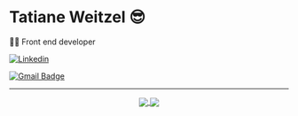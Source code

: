 # Tatiane Weitzel 😎

👩‍💻 Front end developer





<a href="https://www.linkedin.com/in/tatiane-weitzel/" target="_blank">
<img src="https://img.shields.io/badge/Tatiane Weitzel-ff6e95.svg?&style=flat-square&logo=linkedin&logoColor=white" alt="Linkedin">
</a>

[![Gmail Badge](https://img.shields.io/badge/-weitzeltati@gmail.com-ff6e95?style=flat-square&logo=Gmail&logoColor=white&link=mailto:weitzeltati@gmail.com)](mailto:weitzeltati@gmail.com)



---


<div align="center">
  <a href="https://github.com/weitzz" align="center">
   <img align="center" src="https://github-readme-stats.vercel.app/api/top-langs/?username=weitzz&layout=compact&show_icons=true&theme=dracula">
</a>
  
  
  <a href="https://github.com/weitzz" align="center">
   <img align="center" src="https://github-readme-stats.vercel.app/api?username=weitzz&show_icons=true&theme=dracula">
</a>


</div>

<!--
**weitzz/weitzz** is a ✨ _special_ ✨ repository because its `README.md` (this file) appears on your GitHub profile.

Here are some ideas to get you started:

- 🔭 I’m currently working on ...
- 🌱 I’m currently learning ...
- 👯 I’m looking to collaborate on ...
- 🤔 I’m looking for help with ...
- 💬 Ask me about ...
- 📫 How to reach me: ...
- 😄 Pronouns: ...
- ⚡ Fun fact: ...
-->
